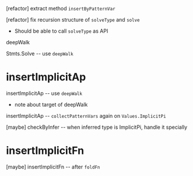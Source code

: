 [refactor] extract method `insertByPatternVar`

[refactor] fix recursion structure of `solveType` and `solve`

- Should be able to call `solveType` as API

deepWalk

Stmts.Solve -- use `deepWalk`

# insertImplicitAp

insertImplicitAp -- use `deepWalk`

- note about target of deepWalk

insertImplicitAp -- `collectPatternVars` again on `Values.ImplicitPi`

[maybe] checkByInfer -- when inferred type is ImplicitPi, handle it specially

# insertImplicitFn

[maybe] insertImplicitFn -- after `foldFn`
